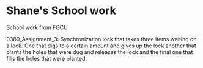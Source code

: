# Shane's School work
School work from FGCU 


0389_Assignment_3:
Synchronization lock that takes three items waiting on a lock. One that digs to a certain amount and gives up the lock another that plants the holes that were dug and releases the lock and the final one that fills the holes that were planted. 
